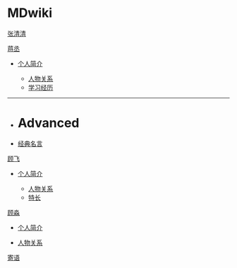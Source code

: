 # MDwiki

[张清清](index.md)

[蒋丞]()

* [个人简介]()

  * [人物关系](english/english-formula.md)
  * [学习经历](english/Phonetic-Phonics.md)
- - - -
  * # Advanced
  * [经典名言](english/stress.md)

[顾飞]()

* [个人简介]()

  * [人物关系](math/levy_processes.md)
  * [特长]()

[顾淼]()

* [个人简介]()

* [人物关系]()

[寄语](coding/PythonNote.md)


<script src="https://polyfill.io/v3/polyfill.min.js?features=es6"></script>
<script id="MathJax-script" async src="https://cdn.jsdelivr.net/npm/mathjax@3/es5/tex-mml-chtml.js"></script>
